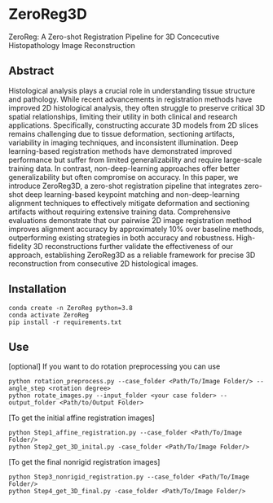 # ZeroReg3D
ZeroReg: A Zero-shot Registration Pipeline for 3D Concecutive Histopathology Image Reconstruction

## Abstract
Histological analysis plays a crucial role in understanding tissue structure and pathology. While recent advancements in registration methods have improved 2D histological analysis, they often struggle to preserve critical 3D spatial relationships, limiting their utility in both clinical and research applications. Specifically, constructing accurate 3D models from 2D slices remains challenging due to tissue deformation, sectioning artifacts, variability in imaging techniques, and inconsistent illumination. Deep learning-based registration methods have demonstrated improved performance but suffer from limited generalizability and require large-scale training data. In contrast, non-deep-learning approaches offer better generalizability but often compromise on accuracy. In this paper, we introduce ZeroReg3D, a zero-shot registration pipeline that integrates zero-shot deep learning-based keypoint matching and non-deep-learning alignment techniques to effectively mitigate deformation and sectioning artifacts without requiring extensive training data. Comprehensive evaluations demonstrate that our pairwise 2D image registration method improves alignment accuracy by approximately 10% over baseline methods, outperforming existing strategies in both accuracy and robustness. High-fidelity 3D reconstructions further validate the effectiveness of our approach, establishing ZeroReg3D as a reliable framework for precise 3D reconstruction from consecutive 2D histological images.

## Installation
~~~
conda create -n ZeroReg python=3.8
conda activate ZeroReg
pip install -r requirements.txt
~~~

## Use
[optional] If you want to do rotation preprocessing you can use
~~~
python rotation_preprocess.py --case_folder <Path/To/Image Folder/> --angle_step <rotation degree>
python rotate_images.py --input_folder <your case folder> --output_folder <Path/to/Output Folder>
~~~

[To get the initial affine registration images]
~~~
python Step1_affine_registration.py --case_folder <Path/To/Image Folder/>
python Step2_get_3D_inital.py -case_folder <Path/To/Image Folder/>
~~~

[To get the final nonrigid registration images]
~~~
python Step3_nonrigid_registration.py --case_folder <Path/To/Image Folder/>
python Step4_get_3D_final.py -case_folder <Path/To/Image Folder/>
~~~






